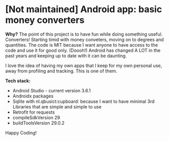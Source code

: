 # [Not maintained] Android app: basic money converters
<b>Why?</b>
The point of this project is to have fun while doing something useful. Converters! Starting timid with money conveters, moving on to degrees and quantities.
The code is MIT because I want anyone to have access to the code and use it for good only. (Doooh!)
Android has changed A LOT in the past years and keeping up to date with it can be daunting.

I love the idea of having my own apps that I keep for my own personal use, away from profiling and tracking. This is one of them.

<b>Tech stack:</b>
<ul>
<li>Android Studio - current version 3.6.1</li>
<li>Androidx packages</li>
<li>Sqlite with nl.qbusict:cupboard: because I want to have minimal 3rd Libraries that are simple and simple to use</li>
<li>Retrofit for requests</li>
<li>compileSdkVersion 29</li>
<li>buildToolsVersion 29.0.2</li>
</ul>

Happy Coding!
